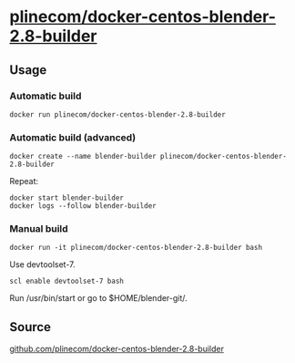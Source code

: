 # [plinecom/docker-centos-blender-2.8-builder](https://hub.docker.com/r/plinecom/docker-centos-blender-2.8-builder/)

## Usage

### Automatic build

    docker run plinecom/docker-centos-blender-2.8-builder

### Automatic build (advanced)

    docker create --name blender-builder plinecom/docker-centos-blender-2.8-builder

Repeat:

    docker start blender-builder
    docker logs --follow blender-builder

### Manual build

    docker run -it plinecom/docker-centos-blender-2.8-builder bash

Use devtoolset-7.

    scl enable devtoolset-7 bash

Run /usr/bin/start or go to $HOME/blender-git/.

## Source

[github.com/plinecom/docker-centos-blender-2.8-builder](https://github.com/plinecom/docker-centos-blender-2.8-builder)
